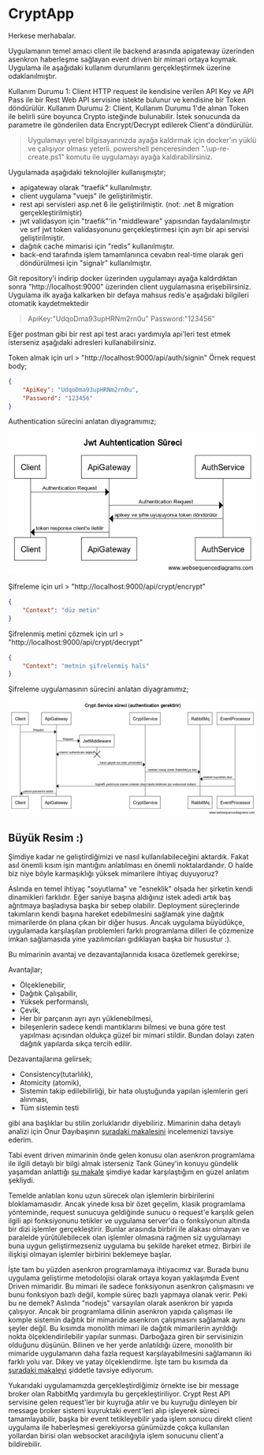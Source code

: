 # CryptApp

Herkese merhabalar.

Uygulamanın temel amacı client ile backend arasında apigateway üzerinden asenkron haberleşme sağlayan event driven bir mimari ortaya koymak. Uygulama ile aşağıdaki kullanım durumlarını gerçekleştirmek üzerine odaklanılmıştır.

Kullanım Durumu 1: Client HTTP request ile kendisine verilen API Key ve API Pass ile bir Rest Web API servisine istekte bulunur ve kendisine bir Token döndürülür.
Kullanım Durumu 2: Client, Kullanım Durumu 1'de alınan Token ile belirli süre boyunca Crypto isteğinde bulunabilir. İstek sonucunda da parametre ile gönderilen data Encrypt/Decrypt edilerek Client'a döndürülür.

>Uygulamayı yerel bilgisayarınızda ayağa kaldırmak için docker'ın yüklü ve çalışıyor olması yeterli. powershell penceresinden ".\up-re-create.ps1" komutu ile uygulamayı ayağa kaldırabilirsiniz.

Uygulamada aşağıdaki teknolojiler kullanışmıştır;

- apigateway olarak "traefik" kullanılmıştır.
- client uygulama "vuejs" ile geliştirilmiştir.
- rest api servisleri asp.net 6 ile geliştirilmiştir. (not: .net 8 migration gerçekleştirilmiştir)
- jwt validasyon için "traefik"'in "middleware" yapısından faydalanılmıştır ve sırf jwt token validasyonunu gerçekleştirmesi için ayrı bir api servisi geliştirilmiştir.
- dağıtık cache mimarisi için "redis" kullanılmıştır.
- back-end tarafında işlem tamamlanınca cevabın real-time olarak geri döndürülmesi için "signalr" kullanılmıştır.

Git repository'i indirip docker üzerinden uygulamayı ayağa kaldırdıktan sonra "http://localhost:9000" üzerinden client uygulamasına erişebilirsiniz. Uygulama ilk ayağa kalkarken bir defaya mahsus redis'e aşağıdaki bilgileri otomatik kaydetmektedir

>ApiKey:"UdqoDma93upHRNm2rn0u"
>Password:"123456"

Eğer postman gibi bir rest api test aracı yardımıyla api'leri test etmek isterseniz aşağıdaki adresleri kullanabilirsiniz.

Token almak için url > "http://localhost:9000/api/auth/signin"
Örnek request body;

```json
{
    "ApiKey": "UdqoDma93upHRNm2rn0u",
    "Password": "123456"
}
```

Authentication sürecini anlatan diyagramımız;

![Jwt Authentication Sürecimiz!](https://github.com/brkmustu/CryptApp/blob/main/docs/jwt-auth-sureci.png "Jwt Authentication Sürecimiz")


Şifreleme için url > "http://localhost:9000/api/crypt/encrypt"

```json
{
    "Context": "düz metin"
}
```

Şifrelenmiş metini çözmek için url > "http://localhost:9000/api/crypt/decrypt"

```json
{
    "Context": "metnin şifrelenmiş hali"
}
```

Şifreleme uygulamasının sürecini anlatan diyagramımız;

![Crypt Service Sürecimiz!](https://github.com/brkmustu/CryptApp/blob/main/docs/crypt-service-sureci.png "Crypt Service Sürecimiz")

## Büyük Resim :)

Şimdiye kadar ne geliştirdiğimizi ve nasıl kullanılabileceğini aktardık. Fakat asıl önemli kısım işin mantığını anlatılması en önemli noktalardandır. O halde biz niye böyle karmaşıklığı yüksek mimarilere ihtiyaç duyuyoruz?

Aslında en temel ihtiyaç "soyutlama" ve "esneklik" olsada her şirketin kendi dinamikleri farklıdır. Eğer saniye başına aldığınız istek adedi artık baş ağrıtmaya başladıysa başka bir sebep olabilir. Deployment süreçlerinde takımların kendi başına hareket edebilmesini sağlamak yine dağıtık mimarilerde ön plana çıkan bir diğer husus. Ancak uygulama büyüdükçe, uygulamada karşılaşılan problemleri farklı programlama dilleri ile çözmenize imkan sağlamasıda yine yazılımcıları gıdıklayan başka bir husustur :).

Bu mimarinin avantaj ve dezavantajlarınıda kısaca özetlemek gerekirse;

Avantajlar;

- Ölçeklenebilir,
- Dağıtık Çalışabilir,
- Yüksek performanslı,
- Çevik,
- Her bir parçanın ayrı ayrı yüklenebilmesi,
- bileşenlerin sadece kendi mantıklarını bilmesi ve buna göre test yapılması açısından oldukça güzel bir mimari stildir. Bundan dolayı zaten dağıtık yapılarda sıkça tercih edilir.

Dezavantajlarına gelirsek;
 - Consistency(tutarlılık),
 - Atomicity (atomik),
 - Sistemin takip edilebilirliği, bir hata oluştuğunda yapılan işlemlerin geri alınması,
 - Tüm sistemin testi

gibi ana başlıklar bu stilin zorluklarıdır diyebiliriz. Mimarinin daha detaylı analizi için Onur Dayıbaşının [şuradaki makalesini](https://medium.com/architectural-patterns/event-driven-architecture-7d0a7fb57db8 "Event driven mimari için güzel bir türkçe içerik.") incelemenizi tavsiye ederim.

Tabi event driven mimarinin önde gelen konusu olan asenkron programlama ile ilgili detaylı bir bilgi almak isterseniz Tarık Güney'in konuyu gündelik yaşamdan anlattığı [şu makale](https://atarikguney.medium.com/asenkron-asynchronous-programlama-nedir-296230121f9d "Asenkron programlamanın mantığını aktarması adına gördüğüm en güzel makale") şimdiye kadar karşılaştığım en güzel anlatım şekliydi.

Temelde anlatılan konu uzun sürecek olan işlemlerin birbirilerini bloklamamasıdır. Ancak yinede kısa bir özet geçelim, klasik programlama yönteminde, request sunucuya geldiğinde sunucu o request'e karşılık gelen ilgili api fonksiyonunu tetikler ve uygulama server'da o fonksiyonun altında bir dizi işlemler gerçekleştirir. Bunlar arasında birbiri ile alakası olmayan ve paralelde yürütülebilecek olan işlemler olmasına rağmen siz uygulamayı buna uygun geliştirmezseniz uygulama bu şekilde hareket etmez. Birbiri ile ilişkişi olmayan işlemler birbirini beklemeye başlar.

İşte tam bu yüzden asenkron programlamaya ihtiyacımız var. Burada bunu uygulama geliştirme metodolojisi olarak ortaya koyan yaklaşımda Event Driven mimaridir. Bu mimari ile sadece fonksiyonun asenkron çalışmasını ve bunu fonksiyon bazlı değil, komple süreç bazlı yapmaya olanak verir. Peki bu ne demek? Aslında "nodejs" varsayılan olarak asenkron bir yapıda çalışıyor. Ancak bir programlama dilinin asenkron yapıda çalışması ile komple sistemin dağıtık bir mimaride asenkron çalışmasını sağlamak aynı şeyler değil. Bu kısımda monolith mimari ile dağıtık mimarilerin ayrıldığı nokta ölçeklendirilebilir yapılar sunması. Darboğaza giren bir servisinizin olduğunu düşünün. Bilinen ve her yerde anlatıldığı üzere, monolith bir mimaride uygulamanın daha fazla request karşılayabilmesini sağlamanın iki farklı yolu var. Dikey ve yatay ölçeklendirme. İşte tam bu kısımda da [şuradaki makaleyi](https://barisvelioglu.net/veritabanlar%C4%B1n%C4%B1n-evrimi-nosql-veritabanlar%C4%B1-neden-i%CC%87cat-edildi-sebebi-neydi-ki-7de176ed4486 "Ölçeklendirme konusunda detaylı bir kaynak") şiddetle tavsiye ediyorum.

Yukarıdaki uygulamamızda gerçekleştirdiğimiz örnekte ise bir message broker olan RabbitMq yardımıyla bu gerçekleştiriliyor. Crypt Rest API servisine gelen request'ler bir kuyruğa atılır ve bu kuyruğu dinleyen bir message broker sistemi kuyruktaki event'leri alıp işleyerek süreci tamamlayabilir, başka bir event tetikleyebilir yada işlem sonucu direkt client uygulama ile haberleşmesi gerekiyorsa günümüzde çokça kullanılan yollardan birisi olan websocket aracılığıyla işlem sonucunu client'a bildirebilir.
